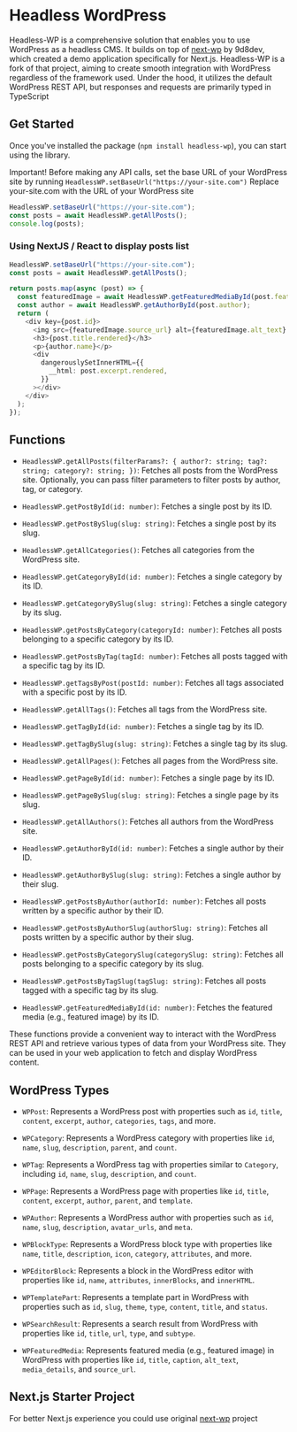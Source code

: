 # Headless WordPress

Headless-WP is a comprehensive solution that enables you to use WordPress as a headless CMS. It builds on top of [next-wp](https://wordpress.org/plugins/headless-wc/) by 9d8dev, which created a demo application specifically for Next.js. Headless-WP is a fork of that project, aiming to create smooth integration with WordPress regardless of the framework used. Under the hood, it utilizes the default WordPress REST API, but responses and requests are primarily typed in TypeScript

## Get Started

Once you've installed the package (`npm install headless-wp`), you can start using the library.

Important! Before making any API calls, set the base URL of your WordPress site by running `HeadlessWP.setBaseUrl("https://your-site.com")` Replace your-site.com with the URL of your WordPress site

```typescript
HeadlessWP.setBaseUrl("https://your-site.com");
const posts = await HeadlessWP.getAllPosts();
console.log(posts);
```

### Using NextJS / React to display posts list

```typescript
HeadlessWP.setBaseUrl("https://your-site.com");
const posts = await HeadlessWP.getAllPosts();

return posts.map(async (post) => {
  const featuredImage = await HeadlessWP.getFeaturedMediaById(post.featured_media);
  const author = await HeadlessWP.getAuthorById(post.author);
  return (
    <div key={post.id}>
      <img src={featuredImage.source_url} alt={featuredImage.alt_text} />
      <h3>{post.title.rendered}</h3>
      <p>{author.name}</p>
      <div
        dangerouslySetInnerHTML={{
          __html: post.excerpt.rendered,
        }}
      ></div>
    </div>
  );
});
```

## Functions

- `HeadlessWP.getAllPosts(filterParams?: { author?: string; tag?: string; category?: string; })`: Fetches all posts from the WordPress site. Optionally, you can pass filter parameters to filter posts by author, tag, or category.

- `HeadlessWP.getPostById(id: number)`: Fetches a single post by its ID.

- `HeadlessWP.getPostBySlug(slug: string)`: Fetches a single post by its slug.

- `HeadlessWP.getAllCategories()`: Fetches all categories from the WordPress site.

- `HeadlessWP.getCategoryById(id: number)`: Fetches a single category by its ID.

- `HeadlessWP.getCategoryBySlug(slug: string)`: Fetches a single category by its slug.

- `HeadlessWP.getPostsByCategory(categoryId: number)`: Fetches all posts belonging to a specific category by its ID.

- `HeadlessWP.getPostsByTag(tagId: number)`: Fetches all posts tagged with a specific tag by its ID.

- `HeadlessWP.getTagsByPost(postId: number)`: Fetches all tags associated with a specific post by its ID.

- `HeadlessWP.getAllTags()`: Fetches all tags from the WordPress site.

- `HeadlessWP.getTagById(id: number)`: Fetches a single tag by its ID.

- `HeadlessWP.getTagBySlug(slug: string)`: Fetches a single tag by its slug.

- `HeadlessWP.getAllPages()`: Fetches all pages from the WordPress site.

- `HeadlessWP.getPageById(id: number)`: Fetches a single page by its ID.

- `HeadlessWP.getPageBySlug(slug: string)`: Fetches a single page by its slug.

- `HeadlessWP.getAllAuthors()`: Fetches all authors from the WordPress site.

- `HeadlessWP.getAuthorById(id: number)`: Fetches a single author by their ID.

- `HeadlessWP.getAuthorBySlug(slug: string)`: Fetches a single author by their slug.

- `HeadlessWP.getPostsByAuthor(authorId: number)`: Fetches all posts written by a specific author by their ID.

- `HeadlessWP.getPostsByAuthorSlug(authorSlug: string)`: Fetches all posts written by a specific author by their slug.

- `HeadlessWP.getPostsByCategorySlug(categorySlug: string)`: Fetches all posts belonging to a specific category by its slug.

- `HeadlessWP.getPostsByTagSlug(tagSlug: string)`: Fetches all posts tagged with a specific tag by its slug.

- `HeadlessWP.getFeaturedMediaById(id: number)`: Fetches the featured media (e.g., featured image) by its ID.

These functions provide a convenient way to interact with the WordPress REST API and retrieve various types of data from your WordPress site. They can be used in your web application to fetch and display WordPress content.

## WordPress Types

- `WPPost`: Represents a WordPress post with properties such as `id`, `title`, `content`, `excerpt`, `author`, `categories`, `tags`, and more.

- `WPCategory`: Represents a WordPress category with properties like `id`, `name`, `slug`, `description`, `parent`, and `count`.

- `WPTag`: Represents a WordPress tag with properties similar to `Category`, including `id`, `name`, `slug`, `description`, and `count`.

- `WPPage`: Represents a WordPress page with properties like `id`, `title`, `content`, `excerpt`, `author`, `parent`, and `template`.

- `WPAuthor`: Represents a WordPress author with properties such as `id`, `name`, `slug`, `description`, `avatar_urls`, and `meta`.

- `WPBlockType`: Represents a WordPress block type with properties like `name`, `title`, `description`, `icon`, `category`, `attributes`, and more.

- `WPEditorBlock`: Represents a block in the WordPress editor with properties like `id`, `name`, `attributes`, `innerBlocks`, and `innerHTML`.

- `WPTemplatePart`: Represents a template part in WordPress with properties such as `id`, `slug`, `theme`, `type`, `content`, `title`, and `status`.

- `WPSearchResult`: Represents a search result from WordPress with properties like `id`, `title`, `url`, `type`, and `subtype`.

- `WPFeaturedMedia`: Represents featured media (e.g., featured image) in WordPress with properties like `id`, `title`, `caption`, `alt_text`, `media_details`, and `source_url`.

## Next.js Starter Project

For better Next.js experience you could use original [next-wp](https://wordpress.org/plugins/headless-wc/) project

